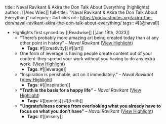 title:: Naval Ravikant & Akira the Don Talk About Everything (highlights)
author:: [[Alex Wiec]]
full-title:: "Naval Ravikant & Akira the Don Talk About Everything"
category:: #articles
url:: https://podcastnotes.org/akira-the-don/naval-ravikant-akira-the-don-talk-about-everything/
tags:: #[[@naval]]

- Highlights first synced by [[Readwise]] [[Jan 19th, 2023]]
	- “There’s probably more amazing art being created today than at any other point in history” – *Naval Ravikant* ([View Highlight](https://read.readwise.io/read/01gq3dh5vz51b98xaxxjg31btt))
		- **Tags**: #[[creativity]] #[[art]]
	- One form of leverage is having people create content out of your content–they spread your work without you having to do any extra work. ([View Highlight](https://read.readwise.io/read/01gq3dnp86yv1cjexg9h974st0))
		- **Tags**: #[[leverage]]
	- “Inspiration is perishable, act on it immediately.” – *Naval Ravikant* ([View Highlight](https://read.readwise.io/read/01gq3dmv114mts6r8j7kn3g12a))
		- **Tags**: #[[inspiration]]
	- **“Truth is the basis for a happy life”** – *Naval Ravikant* ([View Highlight](https://read.readwise.io/read/01gq3djkd14zm14t7yr245qjza))
		- **Tags**: #[[quotes]] #[[truth]]
	- **“Ungratefulness comes from overlooking what you already have to focus on what you don’t have”** – *Naval Ravikant* ([View Highlight](https://read.readwise.io/read/01gq3dkwkqqq3kdfyg7qysjtet))
		- **Tags**: #[[misery]]